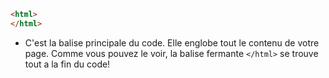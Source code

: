 ```html
<html>
</html>
```

- C'est la balise principale du code. Elle englobe tout le contenu de votre page. Comme vous pouvez le voir, la balise fermante `</html>` se trouve tout a la fin du code! 
